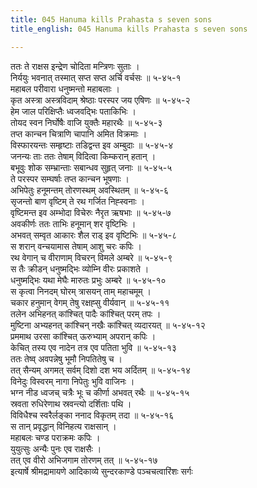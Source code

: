 ```yaml
---
title: 045 Hanuma kills Prahasta s seven sons
title_english: 045 Hanuma kills Prahasta s seven sons

---
```

ततः ते राक्षस इन्द्रेण चोदिता मन्त्रिणः सुताः ।  
निर्ययुः भवनात् तस्मात् सप्त सप्त अर्चि वर्चसः ॥ ५-४५-१  
महाबल परीवारा धनुष्मन्तो महाबलाः ।  
कृत अस्त्रा अस्त्रविदाम् श्रेष्ठाः परस्पर जय एषिणः ॥ ५-४५-२  
हेम जाल परिक्षिप्तैः ध्वजवद्भिः पताकिभिः ।  
तोयद स्वन निर्घोषैः वाजि युक्तैः महारथैः ॥ ५-४५-३  
तप्त कान्चन चित्राणि चापानि अमित विक्रमाः ।  
विस्फारयन्तः सम्हृष्टाः तडिद्वन्त इव अम्बुदाः ॥ ५-४५-४  
जनन्यः ताः ततः तेषाम् विदित्वा किम्करान् हतान् ।  
बभूवुः शोक सम्भ्रान्ताः सबान्धव सुहृत् जनाः ॥ ५-४५-५  
ते परस्पर सम्घर्षाः तप्त कान्चन भूषणाः ।  
अभिपेतुः हनूमन्तम् तोरणस्थम् अवस्थितम् ॥ ५-४५-६  
सृजन्तो बाण वृष्टिम् ते रथ गर्जित निह्स्वनाः ।  
वृष्टिमन्त इव अम्भोदा विचेरुः नैरृत ऋषभाः ॥ ५-४५-७  
अवकीर्णः ततः ताभिः हनूमान् शर वृष्टिभिः ।  
अभवत् सम्वृत आकारः शैल राड् इव वृष्टिभिः ॥ ५-४५-८  
स शरान् वन्चयामास तेषाम् आशु चरः कपिः ।  
रथ वेगान् च वीराणाम् विचरन् विमले अम्बरे ॥ ५-४५-९  
स तैः क्रीडन् धनुष्मद्भिः व्योम्नि वीरः प्रकाशते ।  
धनुष्मद्भिः यथा मेघैः मारुतः प्रभुः अम्बरे ॥ ५-४५-१०  
स कृत्वा निनदम् घोरम् त्रासयन् ताम् महाचमूम् ।  
चकार हनुमान् वेगम् तेषु रक्षह्सु वीर्यवान् ॥ ५-४५-११  
तलेन अभिहनत् कांश्चित् पादैः कांश्चित् परम् तपः ।  
मुष्टिना अभ्यहनत् कांश्चिन् नखैः कांश्चित् व्यदारयत् ॥ ५-४५-१२  
प्रममाथ उरसा कांश्चित् ऊरुभ्याम् अपरान् कपिः ।  
केचित् तस्य एव नादेन तत्र एव पतिता भुवि ॥ ५-४५-१३  
ततः तेष्व् अवपन्नेषु भूमौ निपतितेषु च ।  
तत् सैन्यम् अगमत् सर्वम् दिशो दश भय अर्दितम् ॥ ५-४५-१४  
विनेदुः विस्वरम् नागा निपेतुः भुवि वाजिनः ।  
भग्न नीड ध्वजच् चत्रैः भूः च कीर्णा अभवत् रथैः ॥ ५-४५-१५  
स्रवता रुधिरेणाथ स्रवन्त्यो दर्शिताः पथि ।  
विविधैश्च स्वरैर्लङ्का ननाद विकृतम् तदा ॥ ५-४५-१६  
स तान् प्रवृद्धान् विनिहत्य राक्षसान् ।  
महाबलः चण्ड पराक्रमः कपिः ।  
युयुत्सुः अन्यैः पुनः एव राक्षसैः ।  
तत् एव वीरो अभिजगाम तोरणम् तत् ॥ ५-४५-१७  
इत्यार्षे श्रीमद्रामायणे आदिकाव्ये सुन्दरकाण्डे पञ्चचत्वारिंशः सर्गः